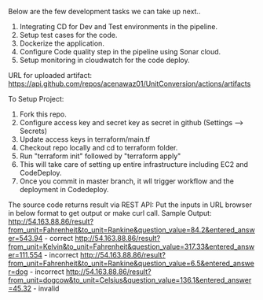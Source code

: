 Below are the few development tasks we can take up next..

1. Integrating CD for Dev and Test environments in the pipeline.
2. Setup test cases for the code.
3. Dockerize the application.
4. Configure Code quality step in the pipeline using Sonar cloud.
5. Setup monitoring in cloudwatch for the code deploy.

URL for uploaded artifact: https://api.github.com/repos/acenawaz01/UnitConversion/actions/artifacts

To Setup Project:
1. Fork this repo.
2. Configure access key and secret key as secret in github (Settings --> Secrets)
3. Update access keys in terraform/main.tf
4. Checkout repo locally and cd to terraform folder.
5. Run "terraform init" followed by "terraform apply"
6. This will take care of setting up entire infrastructure including EC2 and CodeDeploy.
7. Once you commit in master branch, it wll trigger workflow and the deployment in Codedeploy.


The source code returns result via REST API:
Put the inputs in URL browser in below format to get output or make curl call.
Sample Output:
http://54.163.88.86/result?from_unit=Fahrenheit&to_unit=Rankine&question_value=84.2&entered_answer=543.94 - correct
http://54.163.88.86/result?from_unit=Kelvin&to_unit=Fahrenheit&question_value=317.33&entered_answer=111.554 - incorrect
http://54.163.88.86/result?from_unit=Fahrenheit&to_unit=Rankine&question_value=6.5&entered_answer=dog - incorrect
http://54.163.88.86/result?from_unit=dogcow&to_unit=Celsius&question_value=136.1&entered_answer=45.32 - invalid
